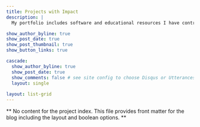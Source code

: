 ```yaml
---
title: Projects with Impact
description: |
  My portfolio includes software and educational resources I have contributed to or created that solve real world problems.

show_author_byline: true
show_post_date: true
show_post_thumbnail: true
show_button_links: true

cascade:    
  show_author_byline: true
  show_post_date: true
  show_comments: false # see site config to choose Disqus or Utterances
  layout: single
  
layout: list-grid
---
```


** No content for the project index. This file provides front matter for the blog including the layout and boolean options. **
